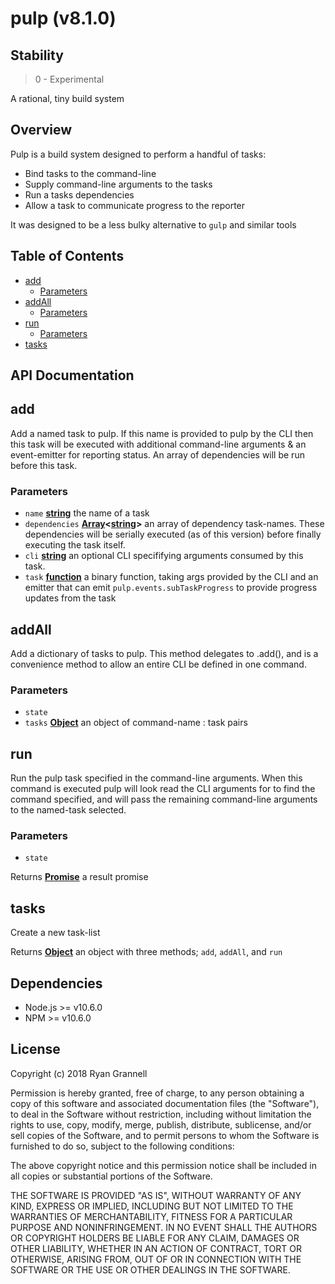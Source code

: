 
# pulp (v8.1.0)

## Stability

> 0 - Experimental

A rational, tiny build system


## Overview

Pulp is a build system designed to perform a handful of tasks:

- Bind tasks to the command-line
- Supply command-line arguments to the tasks
- Run a tasks dependencies
- Allow a task to communicate progress to the reporter

It was designed to be a less bulky alternative to `gulp` and similar tools


## Table of Contents

- [add](#add)
  * [Parameters](#parameters)
- [addAll](#addall)
  * [Parameters](#parameters-1)
- [run](#run)
  * [Parameters](#parameters-2)
- [tasks](#tasks)

## API Documentation

<!-- Generated by documentation.js. Update this documentation by updating the source code. -->

## add

Add a named task to pulp. If this name is provided to pulp by the CLI then this task
  will be executed with additional command-line arguments & an event-emitter for reporting
  status. An array of dependencies will be run before this task.

### Parameters

-   `name` **[string][1]** the name of a task
-   `dependencies` **[Array][2]&lt;[string][1]>** an array of dependency task-names. These dependencies will be
      serially executed (as of this version) before finally executing the task itself.
-   `cli` **[string][1]** an optional CLI specififying arguments consumed by this task.
-   `task` **[function][3]** a binary function, taking args provided by the CLI and an emitter that
      can emit `pulp.events.subTaskProgress` to provide progress updates from the task

## addAll

Add a dictionary of tasks to pulp. This method delegates to .add(), and is a convenience method
  to allow an entire CLI be defined in one command.

### Parameters

-   `state`  
-   `tasks` **[Object][4]** an object of command-name : task pairs

## run

Run the pulp task specified in the command-line arguments. When this command
  is executed pulp will look read the CLI arguments for to find the command specified, and
  will pass the remaining command-line arguments to the named-task selected.

### Parameters

-   `state`  

Returns **[Promise][5]** a result promise

## tasks

Create a new task-list

Returns **[Object][4]** an object with three  methods; `add`, `addAll`, and `run`

[1]: https://developer.mozilla.org/docs/Web/JavaScript/Reference/Global_Objects/String

[2]: https://developer.mozilla.org/docs/Web/JavaScript/Reference/Global_Objects/Array

[3]: https://developer.mozilla.org/docs/Web/JavaScript/Reference/Statements/function

[4]: https://developer.mozilla.org/docs/Web/JavaScript/Reference/Global_Objects/Object

[5]: https://developer.mozilla.org/docs/Web/JavaScript/Reference/Global_Objects/Promise


## Dependencies

- Node.js >= v10.6.0
- NPM >= v10.6.0

## License

Copyright (c) 2018 Ryan Grannell

Permission is hereby granted, free of charge, to any person obtaining a copy of this software and associated documentation files (the "Software"), to deal in the Software without restriction, including without limitation the rights to use, copy, modify, merge, publish, distribute, sublicense, and/or sell copies of the Software, and to permit persons to whom the Software is furnished to do so, subject to the following conditions:

The above copyright notice and this permission notice shall be included in all copies or substantial portions of the Software.

THE SOFTWARE IS PROVIDED "AS IS", WITHOUT WARRANTY OF ANY KIND, EXPRESS OR IMPLIED, INCLUDING BUT NOT LIMITED TO THE WARRANTIES OF MERCHANTABILITY, FITNESS FOR A PARTICULAR PURPOSE AND NONINFRINGEMENT. IN NO EVENT SHALL THE AUTHORS OR COPYRIGHT HOLDERS BE LIABLE FOR ANY CLAIM, DAMAGES OR OTHER LIABILITY, WHETHER IN AN ACTION OF CONTRACT, TORT OR OTHERWISE, ARISING FROM, OUT OF OR IN CONNECTION WITH THE SOFTWARE OR THE USE OR OTHER DEALINGS IN THE SOFTWARE.
